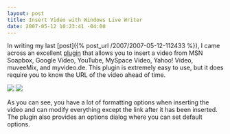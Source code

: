 ```yaml
---
layout: post
title: Insert Video with Windows Live Writer
date: 2007-05-12 10:23:41 -04:00
---
```


In writing my last [post]({% post_url /2007/2007-05-12-112433 %}), I came across an excellent [plugin](http://gallery.live.com/liveItemDetail.aspx?li=65584500-3bd3-404b-818a-2cdec6304892) that allows you to insert a video from MSN Soapbox, Google Video, YouTube, MySpace Video, Yahoo! Video, muveeMix, and myvideo.de. This plugin is extremely easy to use, but it does require you to know the URL of the video ahead of time.

[![](http://gwb.blob.core.windows.net/sdorman/WindowsLiveWriter/InsertVideowithWindowsLiveWriter_9212/image%7B0%7D_thumb1.png)](http://gwb.blob.core.windows.net/sdorman/WindowsLiveWriter/InsertVideowithWindowsLiveWriter_9212/image%7B0%7D10.png) [![](http://gwb.blob.core.windows.net/sdorman/WindowsLiveWriter/InsertVideowithWindowsLiveWriter_9212/image%7B0%7D_thumb5.png)](http://gwb.blob.core.windows.net/sdorman/WindowsLiveWriter/InsertVideowithWindowsLiveWriter_9212/image%7B0%7D20.png) 

As you can see, you have a lot of formatting options when inserting the video and can modify everything except the link after it has been inserted. The plugin also provides an options dialog where you can set default options.
